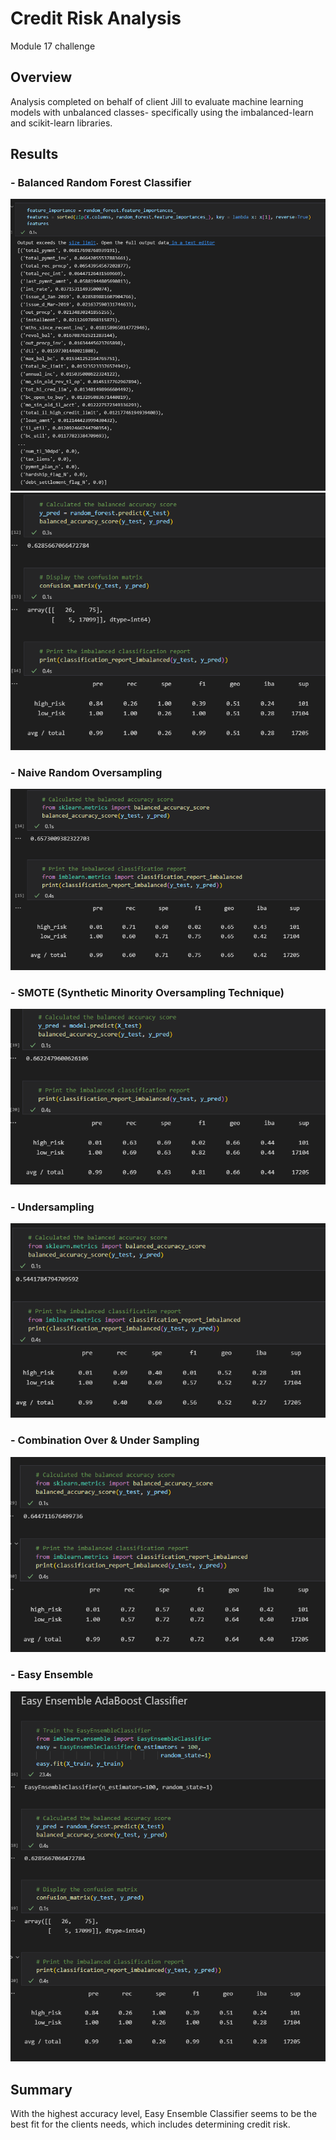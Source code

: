 # Credit Risk Analysis
Module 17 challenge

## Overview
Analysis completed on behalf of client Jill to evaluate machine learning models with unbalanced classes- specifically using the imbalanced-learn and scikit-learn libraries.

## Results

### - Balanced Random Forest Classifier
![Balanced Random Forest Classifier Feature Importance](BalancedRandomForestClassifierFeatImp.png)
![Balanced Random Forest Classifier Stats](BalancedRandomForestClassifierStats.png)

### - Naive Random Oversampling
![Naive Random Oversampling Stats](NaiveOversamplingStats.png)

### - SMOTE (Synthetic Minority Oversampling Technique)
![SMOTE Stats](SMOTEOversamplingStats.png)

### - Undersampling
![Undersampling Stats](UndersamplingStats.png)

### - Combination Over & Under Sampling
![Combination Over & Under Sampling Stats](ComboSamplingStats.png)

### - Easy Ensemble
![Easy Ensemble Stats](EasyEnsAdaBoostClassifierStats.png)

## Summary

With the highest accuracy level, Easy Ensemble Classifier seems to be the best fit for the clients needs, which includes determining credit risk. 
